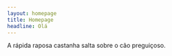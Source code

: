 ```yaml
---
layout: homepage
title: Homepage
headline: Olá
---
```


A rápida raposa castanha salta sobre o cão preguiçoso.
